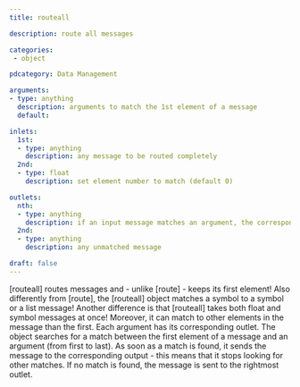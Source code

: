 ```yaml
---
title: routeall

description: route all messages

categories:
 - object

pdcategory: Data Management

arguments:
- type: anything
  description: arguments to match the 1st element of a message
  default:

inlets:
  1st:
  - type: anything
    description: any message to be routed completely
  2nd:
  - type: float
    description: set element number to match (default 0)

outlets:
  nth:
  - type: anything
    description: if an input message matches an argument, the corresponding outlet sends that message.
  2nd:
  - type: anything
    description: any unmatched message

draft: false
---
```


[routeall] routes messages and - unlike [route] - keeps its first element! Also differently from [route], the [routeall] object matches a symbol to a symbol or a list message! Another difference is that [routeall] takes both float and symbol messages at once! Moreover, it can match to other elements in the message than the first.
Each argument has its corresponding outlet. The object searches for a match between the first element of a message and an argument (from first to last). As soon as a match is found, it sends the message to the corresponding output - this means that it stops looking for other matches. If no match is found, the message is sent to the rightmost outlet.